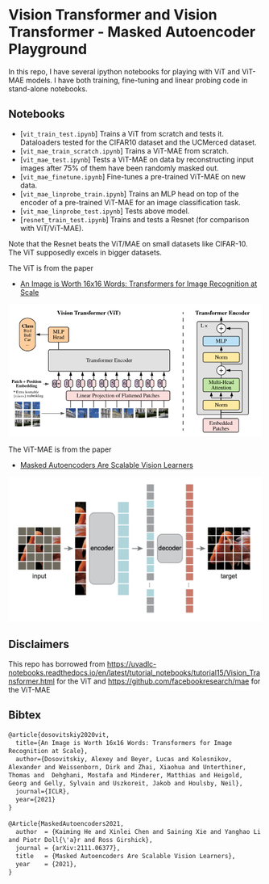 # Vision Transformer and Vision Transformer - Masked Autoencoder Playground

In this repo, I have several ipython notebooks for playing with ViT and ViT-MAE models.
I have both training, fine-tuning and linear probing code in stand-alone notebooks.

## Notebooks
- [`vit_train_test.ipynb`] Trains a ViT from scratch and tests it. Dataloaders tested for the CIFAR10 dataset and the UCMerced dataset.
- [`vit_mae_train_scratch.ipynb`] Trains a ViT-MAE from scratch.
- [`vit_mae_test.ipynb`] Tests a ViT-MAE on data by reconstructing input images after 75% of them have been randomly masked out.
- [`vit_mae_finetune.ipynb`] Fine-tunes a pre-trained ViT-MAE on new data.
- [`vit_mae_linprobe_train.ipynb`] Trains an MLP head on top of the encoder of a pre-trained ViT-MAE for an image classification task.
- [`vit_mae_linprobe_test.ipynb`] Tests above model.
- [`resnet_train_test.ipynb`] Trains and tests a Resnet (for comparison with ViT/ViT-MAE).

Note that the Resnet beats the ViT/MAE on small datasets like CIFAR-10. 
The ViT supposedly excels in bigger datasets.  

The ViT is from the paper
- [An Image is Worth 16x16 Words: Transformers for Image Recognition at Scale](https://arxiv.org/abs/2010.11929)

![Local Image](images/vit.png)

The ViT-MAE is from the paper
- [Masked Autoencoders Are Scalable Vision Learners](https://arxiv.org/abs/2111.06377)

![Local Image](images/vitmae.png)


## Disclaimers

This repo has borrowed from 
https://uvadlc-notebooks.readthedocs.io/en/latest/tutorial_notebooks/tutorial15/Vision_Transformer.html for the ViT
and https://github.com/facebookresearch/mae for the ViT-MAE



## Bibtex

```
@article{dosovitskiy2020vit,
  title={An Image is Worth 16x16 Words: Transformers for Image Recognition at Scale},
  author={Dosovitskiy, Alexey and Beyer, Lucas and Kolesnikov, Alexander and Weissenborn, Dirk and Zhai, Xiaohua and Unterthiner, Thomas and  Dehghani, Mostafa and Minderer, Matthias and Heigold, Georg and Gelly, Sylvain and Uszkoreit, Jakob and Houlsby, Neil},
  journal={ICLR},
  year={2021}
}

@Article{MaskedAutoencoders2021,
  author  = {Kaiming He and Xinlei Chen and Saining Xie and Yanghao Li and Piotr Doll{\'a}r and Ross Girshick},
  journal = {arXiv:2111.06377},
  title   = {Masked Autoencoders Are Scalable Vision Learners},
  year    = {2021},
}
```